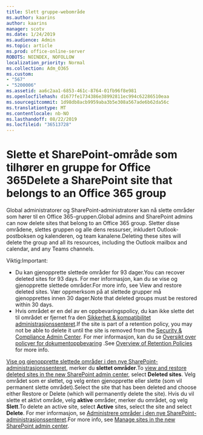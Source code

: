 ```yaml
---
title: Slett gruppe-webområde
ms.author: kaarins
author: kaarins
manager: scotv
ms.date: 1/24/2019
ms.audience: Admin
ms.topic: article
ms.prod: office-online-server
ROBOTS: NOINDEX, NOFOLLOW
localization_priority: Normal
ms.collection: Adm_O365
ms.custom:
- "567"
- "5200006"
ms.assetid: aa6c2aa1-6853-461c-8764-01fb96f8e981
ms.openlocfilehash: d1677fe1734386e38992811ec994c62286510eaa
ms.sourcegitcommit: 1d98db8acb9959aba3b5e308a567ade6b62da56c
ms.translationtype: MT
ms.contentlocale: nb-NO
ms.lasthandoff: 08/22/2019
ms.locfileid: "36513728"
---
```

# <a name="delete-a-sharepoint-site-that-belongs-to-an-office-365-group"></a><span data-ttu-id="a2132-102">Slette et SharePoint-område som tilhører en gruppe for Office 365</span><span class="sxs-lookup"><span data-stu-id="a2132-102">Delete a SharePoint site that belongs to an Office 365 group</span></span>

<span data-ttu-id="a2132-103">Global administratorer og SharePoint-administratorer kan nå slette områder som hører til en Office 365-gruppen.</span><span class="sxs-lookup"><span data-stu-id="a2132-103">Global admins and SharePoint admins can now delete sites that belong to an Office 365 group.</span></span> <span data-ttu-id="a2132-104">Sletter disse områdene, slettes gruppen og alle dens ressurser, inkludert Outlook-postboksen og kalenderen, og team kanalene.</span><span class="sxs-lookup"><span data-stu-id="a2132-104">Deleting these sites will delete the group and all its resources, including the Outlook mailbox and calendar, and any Teams channels.</span></span>
  
<span data-ttu-id="a2132-105">Viktig:</span><span class="sxs-lookup"><span data-stu-id="a2132-105">Important:</span></span>

- <span data-ttu-id="a2132-106">Du kan gjenopprette slettede områder for 93 dager.</span><span class="sxs-lookup"><span data-stu-id="a2132-106">You can recover deleted sites for 93 days.</span></span> <span data-ttu-id="a2132-107">For mer informasjon, kan du se vise og gjenopprette slettede områder.</span><span class="sxs-lookup"><span data-stu-id="a2132-107">For more info, see View and restore deleted sites.</span></span> <span data-ttu-id="a2132-108">Vær oppmerksom på at slettede grupper må gjenopprettes innen 30 dager.</span><span class="sxs-lookup"><span data-stu-id="a2132-108">Note that deleted groups must be restored within 30 days.</span></span>
- <span data-ttu-id="a2132-109">Hvis området er en del av en oppbevaringspolicy, du kan ikke slette det til området er fjernet fra den [Sikkerhet &amp; kompatibilitet administrasjonssenteret](https://protection.office.com/?rfr=AdminCenter#/retention).</span><span class="sxs-lookup"><span data-stu-id="a2132-109">If the site is part of a retention policy, you may not be able to delete it until the site is removed from the [Security &amp; Compliance Admin Center](https://protection.office.com/?rfr=AdminCenter#/retention).</span></span> <span data-ttu-id="a2132-110">For mer informasjon, kan du se [Oversikt over policyer for dokumentoppbevaring](https://docs.microsoft.com/office365/securitycompliance/retention-policies#content-in-onedrive-accounts-and-sharepoint-sites) .</span><span class="sxs-lookup"><span data-stu-id="a2132-110">See [Overview of Retention Policies](https://docs.microsoft.com/office365/securitycompliance/retention-policies#content-in-onedrive-accounts-and-sharepoint-sites) for more info.</span></span>
  
<span data-ttu-id="a2132-111">[Vise og gjenopprette slettede områder i den nye SharePoint-administrasjonssenteret](https://docs.microsoft.com/sharepoint/view-and-restore-deleted-sites-in-new-admin-center), merker du **slettet områder**.</span><span class="sxs-lookup"><span data-stu-id="a2132-111">To [view and restore deleted sites in the new SharePoint admin center](https://docs.microsoft.com/sharepoint/view-and-restore-deleted-sites-in-new-admin-center), select **Deleted sites**.</span></span> <span data-ttu-id="a2132-112">Velg området som er slettet, og velg enten gjenopprette eller slette (som vil permanent slette området).</span><span class="sxs-lookup"><span data-stu-id="a2132-112">Select the site that has been deleted and choose either Restore or Delete (which will permanently delete the site).</span></span> <span data-ttu-id="a2132-113">Hvis du vil slette et aktivt område, velg **aktive** områder, merker du området, og velg **Slett**.</span><span class="sxs-lookup"><span data-stu-id="a2132-113">To delete an active site, select **Active** sites, select the site and select **Delete**.</span></span> <span data-ttu-id="a2132-114">For mer informasjon, se [Administrere områder i den nye SharePoint-administrasjonssenteret](https://docs.microsoft.com/sharepoint/manage-sites-in-new-admin-center).</span><span class="sxs-lookup"><span data-stu-id="a2132-114">For more info, see [Manage sites in the new SharePoint admin center](https://docs.microsoft.com/sharepoint/manage-sites-in-new-admin-center).</span></span>
  